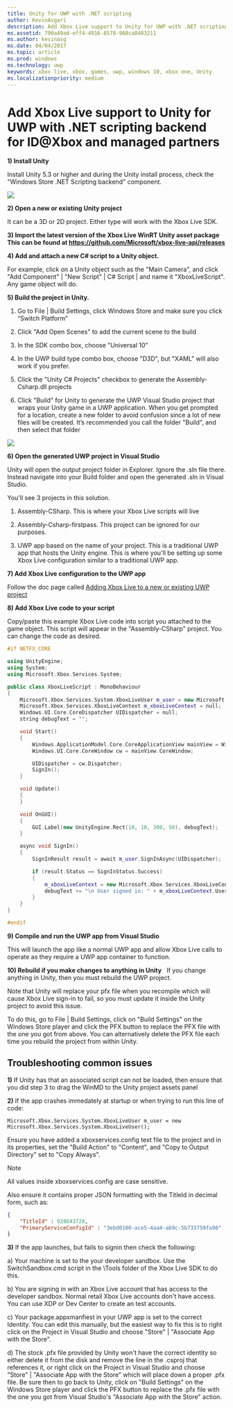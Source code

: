 ```yaml
---
title: Unity for UWP with .NET scripting
author: KevinAsgari
description: Add Xbox Live support to Unity for UWP with .NET scripting backend for ID@Xbox and managed partners
ms.assetid: 790a49ad-eff4-4916-8578-968ca8483211
ms.author: kevinasg
ms.date: 04/04/2017
ms.topic: article
ms.prod: windows
ms.technology: uwp
keywords: xbox live, xbox, games, uwp, windows 10, xbox one, Unity
ms.localizationpriority: medium
---
```


# Add Xbox Live support to Unity for UWP with .NET scripting backend for ID@Xbox and managed partners

**1) Install Unity**

Install Unity 5.3 or higher and during the Unity install process, check the "Windows Store .NET Scripting backend" component.

![](../images/unity/unity1-install.png)

**2) Open a new or existing Unity project**

It can be a 3D or 2D project. Either type will work with the Xbox Live SDK.

**3) Import the latest version of the Xbox Live WinRT Unity asset package This can be found at https://github.com/Microsoft/xbox-live-api/releases**

**4) Add and attach a new C\# script to a Unity object.**

For example, click on a Unity object such as the "Main Camera", and click "Add Component" \| "New Script" \| C\# Script \| and name it "XboxLiveScript". Any game object will do.

**5) Build the project in Unity.**

1.  Go to File \| Build Settings, click Windows Store and make sure you click “Switch Platform”

2.  Click "Add Open Scenes" to add the current scene to the build

3.  In the SDK combo box, choose "Universal 10"

4.  In the UWP build type combo box, choose "D3D", but "XAML" will also work if you prefer.

5.  Click the "Unity C\# Projects" checkbox to generate the Assembly-Csharp.dll projects

6.  Click "Build" for Unity to generate the UWP Visual Studio project that wraps your Unity game in a UWP application. When you get prompted for a location, create a new folder to avoid confusion since a lot of new files will be created. It’s recommended you call the folder "Build", and then select that folder

![](../images/unity/unity3-buildsettings.png)


**6) Open the generated UWP project in Visual Studio**

Unity will open the output project folder in Explorer.  Ignore the .sln file there.  Instead navigate into your Build folder and open the generated .sln in Visual Studio.  

You'll see 3 projects in this solution.

1.  Assembly-CSharp. This is where your Xbox Live scripts will live

2.  Assembly-Csharp-firstpass. This project can be ignored for our purposes.

3.  UWP app based on the name of your project. This is a traditional UWP app that hosts the Unity engine. This is where you'll be setting up some Xbox Live configuration similar to a traditional UWP app.


**7) Add Xbox Live configuration to the UWP app**

Follow the doc page called [Adding Xbox Live to a new or existing UWP project](get-started-with-visual-studio-and-uwp.md)

**8) Add Xbox Live code to your script**

Copy/paste this example Xbox Live code into script you attached to the game object. This script will appear in the "Assembly-CSharp" project. You can change the code as desired.

```cpp
#if NETFX_CORE

using UnityEngine;
using System;
using Microsoft.Xbox.Services.System;

public class XboxLiveScript : MonoBehaviour
{
    Microsoft.Xbox.Services.System.XboxLiveUser m_user = new Microsoft.Xbox.Services.System.XboxLiveUser();
    Microsoft.Xbox.Services.XboxLiveContext m_xboxLiveContext = null;
    Windows.UI.Core.CoreDispatcher UIDispatcher = null;
    string debugText = "";

    void Start()
    {
        Windows.ApplicationModel.Core.CoreApplicationView mainView = Windows.ApplicationModel.Core.CoreApplication.MainView;
        Windows.UI.Core.CoreWindow cw = mainView.CoreWindow;

        UIDispatcher = cw.Dispatcher;
        SignIn();
    }

    void Update()
    {
    }

    void OnGUI()
    {
        GUI.Label(new UnityEngine.Rect(10, 10, 300, 50), debugText);
    }

    async void SignIn()
    {
        SignInResult result = await m_user.SignInAsync(UIDispatcher);

        if (result.Status == SignInStatus.Success)
        {
            m_xboxLiveContext = new Microsoft.Xbox.Services.XboxLiveContext(m_user);
            debugText += "\n User signed in: " + m_xboxLiveContext.User.Gamertag;
        }
    }
}

#endif
```

**9) Compile and run the UWP app from Visual Studio**

This will launch the app like a normal UWP app and allow Xbox Live calls to operate as they require a UWP app container to function.

**10) Rebuild if you make changes to anything in Unity**
  
If you change anything in Unity, then you must rebuild the UWP project.

Note that Unity will replace your pfx file when you recompile which will cause Xbox Live sign-in to fail, so you must update it inside the Unity project to avoid this issue.

To do this, go to File \| Build Settings, click on "Build Settings" on the Windows Store player and click the PFX button to replace the PFX file with the one you got from above. You can alternatively delete the PFX file each time you rebuild the project from within Unity.

## Troubleshooting common issues

**1)**
If Unity has that an associated script can not be loaded, then ensure that you did step 3 to drag the WinMD to the Unity project assets panel

**2)**
If the app crashes immedately at startup or when trying to run this line of code:

    Microsoft.Xbox.Services.System.XboxLiveUser m_user = new Microsoft.Xbox.Services.System.XboxLiveUser();

Ensure you have added a xboxservices.config text file to the project and in its properties, set the "Build Action" to "Content", and "Copy to Output Directory" set to "Copy Always".

> [!NOTE]
> All values inside xboxservices.config are case sensitive.

Also ensure it contains proper JSON formatting with the TitleId in decimal form, such as:

```json
{
    "TitleId" : 928643728,
    "PrimaryServiceConfigId" : "3ebd0100-ace5-4aa4-ab9c-5b733759fa90"
}
```

**3)**
If the app launches, but fails to signin then check the following:

a) Your machine is set to the your developer sandbox.  Use the SwitchSandbox.cmd script in the \Tools folder of the Xbox Live SDK to do this.

b) You are signing in with an Xbox Live account that has access to the developer sandbox.  Normal retail Xbox Live accounts don't have access.  You can use XDP or Dev Center to create an test accounts.

c) Your package.appxmanfiest in your UWP app is set to the correct Identity.  You can edit this manually, but the easiest way to fix this is to right click on the Project in Visual Studio and choose "Store" \| "Associate App with the Store".

d) The stock .pfx file provided by Unity won't have the correct identity so either delete it from the disk and remove the line in the .csproj that references it, or right click on the Project in Visual Studio and choose "Store" \| "Associate App with the Store" which will place down a proper .pfx file.  Be sure then to go back to Unity, click on "Build Settings" on the Windows Store player and click the PFX button to replace the .pfx file with the one you got from Visual Studio's "Associate App with the Store" action.
